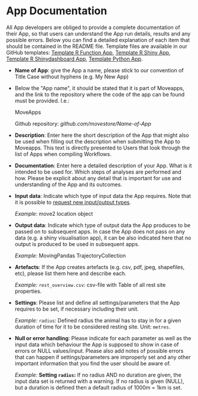 # App Documentation

All App developers are obliged to provide a complete documentation of their App, so that users can understand the App run details, results and any possible errors. Below you can find a detailed explanation of each item that should be contained in the README file. Template files are available in our GitHub templates: [Template R Function App](https://github.com/movestore/Template_R_Function_App ':ignore'), [Template R Shiny App](https://github.com/movestore/Template_R_Shiny_App ':ignore'), [Template R Shinydashboard App](https://github.com/movestore/Template_R_Shinydashboard_App ':ignore'), [Template Python App](https://github.com/movestore/Template_Python_App ':ignore').

- **Name of App**: give the App a name, please stick to our convention of Title Case without hyphens (e.g. My New App)

- Below the "App name", it should be stated that it is part of Moveapps, and the link to the repository where the code of the app can be found must be provided. I.e.:

  MoveApps

  Github repository: *github.com/movestore/Name-of-App*

- **Description**: Enter here the short description of the App that might also be used when filling out the description when submitting the App to Moveapps. This text is directly presented to Users that look through the list of Apps when compiling Workflows.

- **Documentation**: Enter here a detailed description of your App. What is it intended to be used for. Which steps of analyses are performed and how. Please be explicit about any detail that is important for use and understanding of the App and its outcomes.

- **Input data**: Indicate which type of input data the App requires. Note that it is possible to [request new input/output types](https://www.moveapps.org/apps/io-type/request).

  *Example*: move2 location object

- **Output data**: Indicate which type of output data the App produces to be passed on to subsequent apps. In case the App does not pass on any data (e.g. a shiny visualisation app), it can be also indicated here that no output is produced to be used in subsequent apps.

  *Example:* MovingPandas TrajectoryCollection

- **Artefacts**: If the App creates artefacts (e.g. csv, pdf, jpeg, shapefiles, etc), please list them here and describe each.

  *Example:* `rest_overview.csv`: csv-file with Table of all rest site properties.

- **Settings**: Please list and define all settings/parameters that the App requires to be set, if necessary including their unit. 

  *Example:* `radius`: Defined radius the animal has to stay in for a given duration of time for it to be considered resting site. Unit: `metres`.

- **Null or error handling**: Please indicate for each parameter as well as the input data which behaviour the App is supposed to show in case of errors or NULL values/input. Please also add notes of possible errors that can happen if settings/parameters are improperly set and any other important information that you find the user should be aware of.

  *Example:* **Setting `radius`:** If no radius AND no duration are given, the input data set is returned with a warning. If no radius is given (NULL), but a duration is defined then a default radius of 1000m = 1km is set. 
